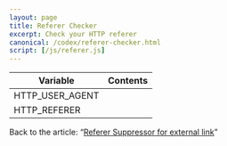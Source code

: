 ```yaml
---
layout: page
title: Referer Checker
excerpt: Check your HTTP referer
canonical: /codex/referer-checker.html
script: [/js/referer.js]
---
```

<div class="table-responsive">
  <table class="table">
    <thead>
      <tr>
        <th>Variable</th>
        <th>Contents</th>
      </tr>
    </thead>
    <tbody>
      <tr>
        <td>HTTP_USER_AGENT</td>
        <td id="user-agent"></td>
      </tr>
      <tr>
        <td>HTTP_REFERER</td>
        <td id="referer"></td>
      </tr>
    </tbody>
  </table>
</div>

Back to the article:
  <q><a href="/article/referer-suppressor.html">Referer Suppressor for external link</a></q>
